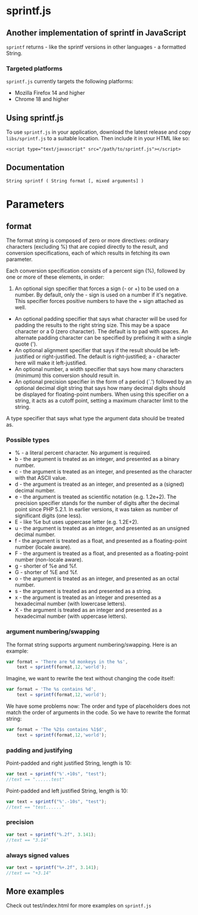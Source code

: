 sprintf.js
==========

## Another implementation of sprintf in JavaScript ##

`sprintf` returns - like the sprintf versions in other languages - a formatted String.

### Targeted platforms ###

`sprintf.js` currently targets the following platforms:

* Mozilla Firefox 14 and higher
* Chrome 18 and higher

Using sprintf.js
----------------

To use `sprintf.js` in your application, download the latest release and copy
`libs/sprintf.js` to a suitable location. Then include it in your HTML
like so:

    <script type="text/javascript" src="/path/to/sprintf.js"></script>

Documentation
-------------

    String sprintf ( String format [, mixed arguments] )

# Parameters #

## format ##

The format string is composed of zero or more directives: ordinary characters (excluding %) that are copied directly to the result, and conversion specifications, each of which results in fetching its own parameter.

Each conversion specification consists of a percent sign (%), followed by one or more of these elements, in order:

1. An optional sign specifier that forces a sign (- or +) to be used on a number. By default, only the - sign is used on a number if it's negative. This specifier forces positive numbers to have the + sign attached as well.

* An optional padding specifier that says what character will be used for padding the results to the right string size. This may be a space character or a 0 (zero character). The default is to pad with spaces. An alternate padding character can be specified by prefixing it with a single quote (').
* An optional alignment specifier that says if the result should be left-justified or right-justified. The default is right-justified; a - character here will make it left-justified.
* An optional number, a width specifier that says how many characters (minimum) this conversion should result in.
* An optional precision specifier in the form of a period (`.') followed by an optional decimal digit string that says how many decimal digits should be displayed for floating-point numbers. When using this specifier on a string, it acts as a cutoff point, setting a maximum character limit to the string.

A type specifier that says what type the argument data should be treated as.

### Possible types ###

* % - a literal percent character. No argument is required.
* b - the argument is treated as an integer, and presented as a binary number.
* c - the argument is treated as an integer, and presented as the character with that ASCII value.
* d - the argument is treated as an integer, and presented as a (signed) decimal number.
* e - the argument is treated as scientific notation (e.g. 1.2e+2). The precision specifier stands for the number of digits after the decimal point since PHP 5.2.1. In earlier versions, it was taken as number of significant digits (one less).
* E - like %e but uses uppercase letter (e.g. 1.2E+2).
* u - the argument is treated as an integer, and presented as an unsigned decimal number.
* f - the argument is treated as a float, and presented as a floating-point number (locale aware).
* F - the argument is treated as a float, and presented as a floating-point number (non-locale aware).
* g - shorter of %e and %f.
* G - shorter of %E and %f.
* o - the argument is treated as an integer, and presented as an octal number.
* s - the argument is treated as and presented as a string.
* x - the argument is treated as an integer and presented as a hexadecimal number (with lowercase letters).
* X - the argument is treated as an integer and presented as a hexadecimal number (with uppercase letters).

### argument numbering/swapping ###

The format string supports argument numbering/swapping. Here is an example:

```javascript
var format = 'There are %d monkeys in the %s',
    text = sprintf(format,12,'world');
```

Imagine, we want to rewrite the text without changing the code itself:

```javascript
var format = 'The %s contains %d',
    text = sprintf(format,12,'world');
```

We have some problems now: The order and type of placeholders does not match the order of arguments in the code. So we have to rewrite the format string:

```javascript
var format = 'The %2$s contains %1$d',
    text = sprintf(format,12,'world');
```

### padding and justifying ###

Point-padded and right justified String, length is 10:

```javascript
var text = sprintf("%'.+10s", "test");
//text == "......test"
```

Point-padded and left justified String, length is 10:

```javascript
var text = sprintf("%'.-10s", "test");
//text == "test......"
```

### precision ###

```javascript
var text = sprintf("%.2f", 3.141);
//text == "3.14"
```

### always signed values ###

```javascript
var text = sprintf("%+.2f", 3.141);
//text == "+3.14"
```

## More examples ##

Check out test/index.html for more examples on `sprintf.js`
